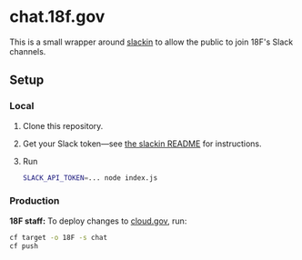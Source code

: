 # chat.18f.gov

This is a small wrapper around [slackin](https://github.com/rauchg/slackin) to allow the public to join 18F's Slack channels.

## Setup

### Local

1. Clone this repository.
1. Get your Slack token—see [the slackin README](https://github.com/rauchg/slackin#custom) for instructions.
1. Run

    ```bash
    SLACK_API_TOKEN=... node index.js
    ```

### Production

**18F staff:** To deploy changes to [cloud.gov](https://cloud.gov/), run:

```bash
cf target -o 18F -s chat
cf push
```
